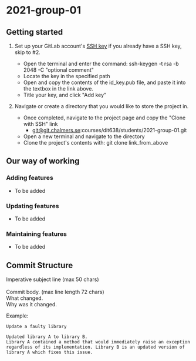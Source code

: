 # 2021-group-01

## Getting started
1. Set up your GitLab account's [SSH key](https://git.chalmers.se/profile/keys) if you already have a SSH key, skip to #2.
    - Open the terminal and enter the command: ssh-keygen -t rsa -b 2048 -C "optional comment"
    - Locate the key in the specified path
    - Open and copy the contents of the id_key.pub file, and paste it into the textbox in the link above.
    - Title your key, and click "Add key"

2. Navigate or create a directory that you would like to store the project in.
    - Once completed, navigate to the project page and copy the "Clone with SSH" link 
        - git@git.chalmers.se:courses/dit638/students/2021-group-01.git
    - Open a new terminal and navigate to the directory
    - Clone the project's contents with: git clone link_from_above

## Our way of working

### Adding features
- To be added
### Updating features
- To be added
### Maintaining features
- To be added

## Commit Structure
Imperative subject line (max 50 chars)<br>
<br>
Commit body. (max line length 72 chars)<br>
What changed.<br>
Why was it changed.<br>

Example:
```
Update a faulty library

Updated library A to library B.
Library A contained a method that would immediately raise an exception
regardless of its implementation. Library B is an updated version of
library A which fixes this issue.
```
